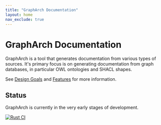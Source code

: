 ```yaml
---
title: "GraphArch Documentation"
layout: home
nav_exclude: true
---
```


# GraphArch Documentation

GraphArch is a tool that generates documentation from various types of sources.
It's primary focus is on generating documentation from graph databases, in particular
OWL ontologies and SHACL shapes.

See [Design Goals](design/README.md) and [Features](feature/README.md) for more information.

## Status

GraphArch is currently in the very early stages of development.

[![Rust CI](https://github.com/EKGF/grapharch/actions/workflows/rust-ci.yml/badge.svg)](https://github.com/EKGF/grapharch/actions/workflows/rust-ci.yml)
